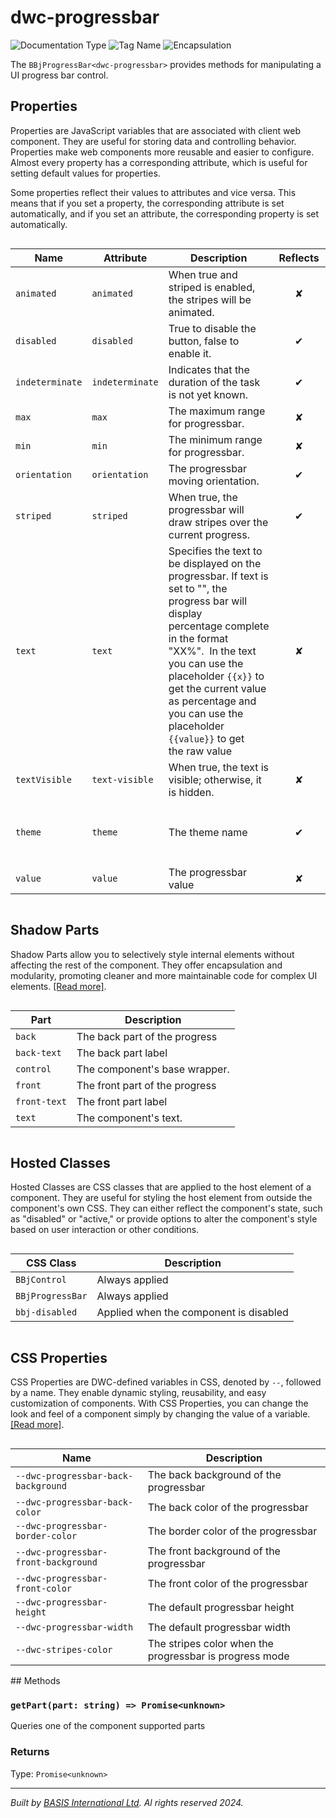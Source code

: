 # dwc-progressbar
![Documentation Type](https://img.shields.io/badge/Documentation-web--components-%23006aff) ![Tag Name](https://img.shields.io/badge/Component-dwc--progressbar-%23006aff)  ![Encapsulation](https://img.shields.io/badge/Encapsulation-shadow-%23006aff)

The `BBjProgressBar<dwc-progressbar>` provides methods for manipulating a UI progress bar control.


## Properties 


Properties are JavaScript variables that are associated with client web component.
They are useful for storing data and controlling behavior. Properties make web components more reusable and easier to configure.
Almost every property has a corresponding attribute, which is useful for setting default values for properties.

Some properties reflect their values to attributes and vice versa. This means that if you set a property, the corresponding attribute is set automatically, and if you set an attribute, the corresponding property is set automatically.
<div style="overflow-x: auto;">

| Name              | Attribute         | Description                                                                                                                                                                                                                                                                                                                                    | Reflects | Type                                                                    | Default          |
| ----------------- | ----------------- | ---------------------------------------------------------------------------------------------------------------------------------------------------------------------------------------------------------------------------------------------------------------------------------------------------------------------------------------------- | :------: | ----------------------------------------------------------------------- | ---------------- |
| ``animated``      | ``animated``      | When true and striped is enabled, the stripes will be animated.                                                                                                                                                                                                                                                                                | &#x2718; | ``boolean``                                                             | ``false``        |
| ``disabled``      | ``disabled``      | True to disable the button, false to enable it.                                                                                                                                                                                                                                                                                                | &#x2714; | ``boolean``                                                             | ``false``        |
| ``indeterminate`` | ``indeterminate`` | Indicates that the duration of the task is not yet known.                                                                                                                                                                                                                                                                                      | &#x2714; | ``boolean``                                                             | ``false``        |
| ``max``           | ``max``           | The maximum range for progressbar.                                                                                                                                                                                                                                                                                                             | &#x2718; | ``number``                                                              | ``100``          |
| ``min``           | ``min``           | The minimum range for progressbar.                                                                                                                                                                                                                                                                                                             | &#x2718; | ``number``                                                              | ``0``            |
| ``orientation``   | ``orientation``   | The progressbar moving orientation.                                                                                                                                                                                                                                                                                                            | &#x2714; | ``"horizontal" \| "vertical"``                                          | ``'horizontal'`` |
| ``striped``       | ``striped``       | When true, the progressbar will draw stripes over the current progress.                                                                                                                                                                                                                                                                        | &#x2714; | ``boolean``                                                             | ``false``        |
| ``text``          | ``text``          | Specifies the text to be displayed on the progressbar.&nbsp;If text is set to "", the progress bar will display percentage&nbsp;complete in the format "XX%".&nbsp;&nbsp;In the text you can use the placeholder ``{{x}}`` to get the current&nbsp;value as percentage and you can use the placeholder ``{{value}}`` to get the&nbsp;raw value | &#x2718; | ``string``                                                              | ``''``           |
| ``textVisible``   | ``text-visible``  | When true, the text is visible; otherwise, it is hidden.                                                                                                                                                                                                                                                                                       | &#x2718; | ``boolean``                                                             | ``true``         |
| ``theme``         | ``theme``         | The theme name                                                                                                                                                                                                                                                                                                                                 | &#x2714; | ``"danger" \| "default" \| "gray" \| "info" \| "success" \| "warning"`` | ``'default'``    |
| ``value``         | ``value``         | The progressbar value                                                                                                                                                                                                                                                                                                                          | &#x2718; | ``number``                                                              | ``0``            |


</div>

## Shadow Parts


Shadow Parts allow you to selectively style internal elements without affecting the rest of the component.
They offer encapsulation and modularity, promoting cleaner and more maintainable code for complex UI elements. [[Read more]](theme-engine/css-shadow-parts).
<div style="overflow-x: auto;">

| Part           | Description                    |
| -------------- | ------------------------------ |
| ``back``       | The back part of the progress  |
| ``back-text``  | The back part label            |
| ``control``    | The component's base wrapper.  |
| ``front``      | The front part of the progress |
| ``front-text`` | The front part label           |
| ``text``       | The component's text.          |


</div>

## Hosted Classes


Hosted Classes are CSS classes that are applied to the host element of a component. They are useful for styling the host element from outside the component's own CSS.
They can either reflect the component's state, such as "disabled" or "active," or provide options to alter the component's style based on user interaction or other conditions.
<div style="overflow-x: auto;">

| CSS Class          | Description                            |
| ------------------ | -------------------------------------- |
| ``BBjControl``     | Always applied                         |
| ``BBjProgressBar`` | Always applied                         |
| ``bbj-disabled``   | Applied when the component is disabled |


</div>

## CSS Properties


CSS Properties are DWC-defined variables in CSS, denoted by `--`, followed by a name.
They enable dynamic styling, reusability, and easy customization of components.
With CSS Properties, you can change the look and feel of a component simply by changing the value of a variable.
[[Read more]](theme-engine/css-variables).
<div style="overflow-x: auto;">

| Name                                   | Description                                             |
| -------------------------------------- | ------------------------------------------------------- |
| ``--dwc-progressbar-back-background``  | The back background of the progressbar                  |
| ``--dwc-progressbar-back-color``       | The back color of the progressbar                       |
| ``--dwc-progressbar-border-color``     | The border color of the progressbar                     |
| ``--dwc-progressbar-front-background`` | The front background of the progressbar                 |
| ``--dwc-progressbar-front-color``      | The front color of the progressbar                      |
| ``--dwc-progressbar-height``           | The default progressbar height                          |
| ``--dwc-progressbar-width``            | The default progressbar width                           |
| ``--dwc-stripes-color``                | The stripes color when the progressbar is progress mode |


</div>
## Methods

### `getPart(part: string) => Promise<unknown>`

Queries one of the component supported parts

### Returns

Type: `Promise<unknown>`



----------------------------------------------
*Built by [BASIS International Ltd](https://www.basis.cloud/). Al rights reserved 2024.*
